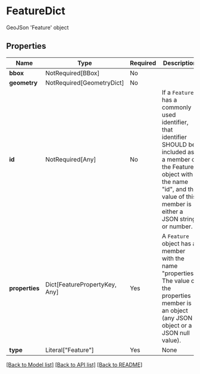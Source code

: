 # FeatureDict

GeoJSon 'Feature' object

## Properties
| Name | Type | Required | Description |
| ------------ | ------------- | ------------- | ------------- |
**bbox** | NotRequired[BBox] | No |  |
**geometry** | NotRequired[GeometryDict] | No |  |
**id** | NotRequired[Any] | No | If a `Feature` has a commonly used identifier, that identifier SHOULD be included as a member of the Feature object with the name "id", and the value of this member is either a JSON string or number.  |
**properties** | Dict[FeaturePropertyKey, Any] | Yes | A `Feature` object has a member with the name "properties".  The value of the properties member is an object (any JSON object or a JSON null value).  |
**type** | Literal["Feature"] | Yes | None |


[[Back to Model list]](../../README.md#documentation-for-models) [[Back to API list]](../../README.md#documentation-for-api-endpoints) [[Back to README]](../../README.md)
